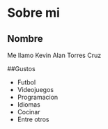 # Sobre mi

## Nombre
Me llamo Kevin Alan Torres Cruz

##Gustos
- Futbol
- Videojuegos
- Programacion
- Idiomas
- Cocinar
- Entre otros
